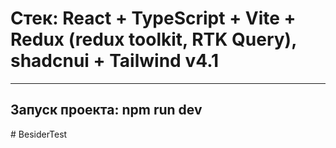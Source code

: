 # Стек: React + TypeScript + Vite + Redux (redux toolkit, RTK Query), shadcnui + Tailwind v4.1

---

## Запуск проекта: npm run dev
#   B e s i d e r T e s t  
 